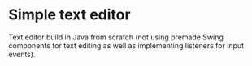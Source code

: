 # Simple text editor

Text editor build in Java from scratch (not using premade Swing components for text editing as well as implementing listeners for input events).
